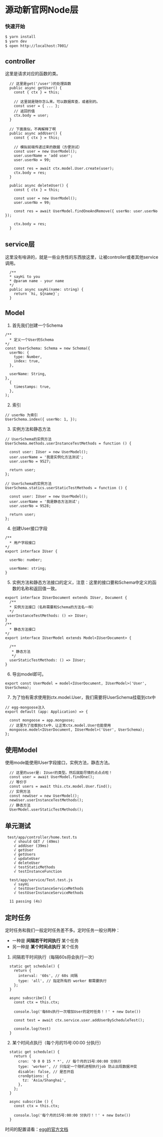 # 源动新官网Node层

### 快速开始

```bash
$ yarn install
$ yarn dev
$ open http://localhost:7001/
```

## controller
这里是请求对应的函数的类。
```
  // 这里是get('/user')的处理函数
  public async getUser() {
    const { ctx } = this;
    
    // 这里就是随你怎么来。可以数据库查，或者别的。
    const user = { ... };
    // 返回的值
    ctx.body = user;
  }

  // 下面类似，不再解释了啊
  public async addUser() {
    const { ctx } = this;

    // 模拟前端传递过来的数据（方便测试）
    const user = new UserModel();
    user.userName = 'add user';
    user.userNo = 99;

    const res = await ctx.model.User.create(user);
    ctx.body = res;
  }

  public async deleteUser() {
    const { ctx } = this;

    const user = new UserModel();
    user.userNo = 99;

    const res = await UserModel.findOneAndRemove({ userNo: user.userNo });

    ctx.body = res;
  }
```
## service层
这里没有啥讲的，就是一些业务性的东西放这里，让被controller或者其他service调用。
```
  /**
  * sayHi to you
  * @param name - your name
  */
  public async sayHi(name: string) {
    return `hi, ${name}`;
  }
```
## Model
1. 首先我们创建一个Schema
```
/**
  * 定义一个User的Schema
*/
const UserSchema: Schema = new Schema({
  userNo: {
    type: Number,
    index: true,
  },

  userName: String,
},
  {
    timestamps: true,
  },
);
```
2. 索引
```
// userNo 为索引
UserSchema.index({ userNo: 1, });
```
3. 实例方法和静态方法
```
// UserSchema的实例方法
UserSchema.methods.userInstanceTestMethods = function () {

  const user: IUser = new UserModel();
  user.userName = '我是实例化方法测试';
  user.userNo = 9527;

  return user;
};

// UserSchema的实例方法
UserSchema.statics.userStaticTestMethods = function () {

  const user: IUser = new UserModel();
  user.userName = '我是静态方法测试';
  user.userNo = 9528;

  return user;
};
```
4. 创建User接口字段
```
/**
  * 用户字段接口
*/
export interface IUser {

  userNo: number;

  userName: string;
}
```
5. 实例方法和静态方法接口的定义，注意：这里的接口要和Schema中定义的函数的名称和返回值一致。
```
export interface IUserDocument extends IUser, Document {
  /**
  * 实例方法接口（名称需要和Schema的方法名一样）
  */
 userInstanceTestMethods: () => IUser;
}
/**
  * 静态方法接口
*/
export interface IUserModel extends Model<IUserDocument> {

  /**
   * 静态方法
   */
  userStaticTestMethods: () => IUser;
}
```
6. 导出model即可。
```
export const UserModel = model<IUserDocument, IUserModel>('User', UserSchema);
```
7. 为了怕有需求使用到ctx.model.User，我们需要将UserSchema挂载到ctx中
```
// egg-mongoose注入
export default (app: Application) => {

  const mongoose = app.mongoose;
  // 这里为了挂载到ctx中，让正常ctx.model.User也能使用
  mongoose.model<IUserDocument, IUserModel>('User', UserSchema);
};
```
## 使用Model
使用mode能使用IUser字段接口，实例方法，静态方法。
```
  // 这里的user是: IUser的类型。然后就能尽情的点点点啦！
  const user = await UserModel.findOne();
  // 等价于
  const users = await this.ctx.model.User.find();
  // 实例方法
  const newUser = new UserModel();
  newUser.userInstanceTestMethods();
  // 静态方法
  UserModel.userStaticTestMethods();
```
## 单元测试

```
 test/app/controller/home.test.ts
    √ should GET / (49ms)
    √ addUser (39ms)
    √ getUser
    √ getUsers
    √ updateUser
    √ deleteUser
    √ testStaticMethods
    √ testInstanceFunction

  test/app/service/Test.test.js
    √ sayHi
    √ testUserInstanceServiceMethods
    √ testUserInstanceServiceMethods

  11 passing (4s)
```

## 定时任务

定时任务和我们一般定时任务差不多。定时任务一般分两种：
+ 一种是 **间隔若干时间执行** 某个任务 
+ 另一种是 **某个时间点执行** 某个任务

1. 间隔若干时间执行（每隔60s将会执行一次）
```
  static get schedule() {
    return {
      interval: '60s', // 60s 间隔
      type: 'all', // 指定所有的 worker 都需要执行
    };
  }

  async subscribe() {
    const ctx = this.ctx;

    console.log('每60s执行一次增加User的定时任务！！' + new Date())

    const test = await ctx.service.user.addUserByScheduleTest();

    console.log(test)
  }
```
2. 某个时间点执行（每个月的15号:00:00 分执行）
```
  static get schedule() {
    return {
      cron: '0 0 0 15 * *', // 每个月的15号:00:00 分执行
      type: 'worker', // 只指定一个随机进程执行job 防止出现数据冲突
      disable: false, // 是否开启
      cronOptions: {
        tz: 'Asia/Shanghai',
      },
    };
  }

  async subscribe () {
    const ctx = this.ctx;

    console.log('每个月的15号:00:00 分执行！！' + new Date())
  }
```
时间的配置请看：[egg的官方文档]([https://eggjs.org/zh-cn/basics/schedule.html](https://eggjs.org/zh-cn/basics/schedule.html)
)
